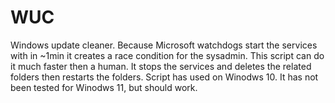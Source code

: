 # WUC
Windows update cleaner. Because Microsoft watchdogs start the services with in ~1min it creates a race condition for the sysadmin. This script can do it much faster then a human. It stops the services and deletes the related folders then restarts the folders. Script has used on Winodws 10. It has not been tested for Winodws 11, but should work.
